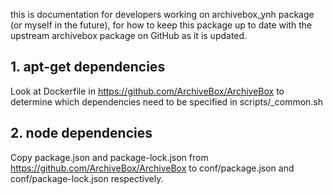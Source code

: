 this is documentation for developers working on archivebox_ynh package (or myself in the future),
for how to keep this package up to date with the upstream archivebox package on GitHub
as it is updated.

## 1. apt-get dependencies

Look at Dockerfile in https://github.com/ArchiveBox/ArchiveBox to determine which dependencies 
need to be specified in scripts/_common.sh

## 2. node dependencies
Copy package.json and package-lock.json from https://github.com/ArchiveBox/ArchiveBox to 
conf/package.json and conf/package-lock.json respectively. 